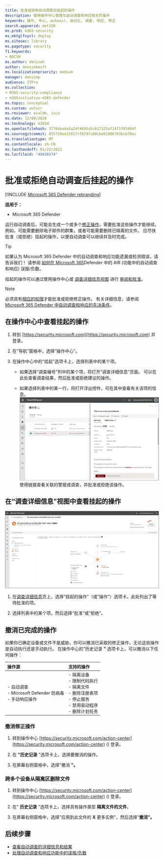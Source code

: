 ```yaml
---
title: 批准或拒绝自动调查后挂起的操作
description: 使用操作中心管理与自动调查和响应相关的操作
keywords: 操作, 中心, autoair, 自动化, 调查, 响应, 修正
search.appverid: met150
ms.prod: m365-security
ms.mktglfcycl: deploy
ms.sitesec: library
ms.pagetype: security
f1.keywords:
- NOCSH
ms.author: deniseb
author: denisebmsft
ms.localizationpriority: medium
manager: dansimp
audience: ITPro
ms.collection:
- M365-security-compliance
- m365initiative-m365-defender
ms.topic: conceptual
ms.custom: autoir
ms.reviewer: evaldm, isco
ms.date: 12/09/2020
ms.technology: m365d
ms.openlocfilehash: 3776dea4a5a24f4695a5c617325af14f1f03494f
ms.sourcegitcommit: 855719ee21017cf87dfa98cbe62806763bcb78ac
ms.translationtype: MT
ms.contentlocale: zh-CN
ms.lasthandoff: 01/22/2021
ms.locfileid: "49930374"
---
```

# <a name="approve-or-reject-pending-actions-following-an-automated-investigation"></a>批准或拒绝自动调查后挂起的操作

[!INCLUDE [Microsoft 365 Defender rebranding](../includes/microsoft-defender.md)]


**适用于：**
- Microsoft 365 Defender

运行自动调查后，可能会生成一个或多个[修正操作](https://docs.microsoft.com/microsoft-365/security/mtp/mtp-remediation-actions)，需要批准这些操作才能继续。 例如，可能需要删除电子邮件的群集，或者可能需要删除已隔离的文件。 应尽快批准（或拒绝）挂起的操作，以便自动调查可以继续并及时完成。 

> [!TIP]
> 如果认为 Microsoft 365 Defender 中的自动调查和响应功能遗漏或检测错误，请告诉我们！ 请参阅 [如何在 Microsoft 365](mtp-autoir-report-false-positives-negatives.md)Defender 中的 AIR (功能中的自动调查和响应) 误报/负数。

挂起的操作可以通过使用操作中心或 [调查详细信息视图](#review-a-pending-action-in-the-action-center) 进行 [审阅和批准](#review-a-pending-action-in-the-investigation-details-view)。

> [!NOTE]
> 必须具有[相应的权限](mtp-action-center.md#required-permissions-for-action-center-tasks)才能批准或拒绝修正操作。 有关详细信息，请参阅 [Microsoft 365 Defender 中自动调查和响应的先决条件](mtp-configure-auto-investigation-response.md#prerequisites-for-automated-investigation-and-response-in-microsoft-365-defender)。

## <a name="review-a-pending-action-in-the-action-center"></a>在操作中心中查看挂起的操作

1. 转到 [https://security.microsoft.com](https://security.microsoft.com) 并登录。 

2. 在“导航”窗格中，选择“操作中心”。 

3. 在操作中心中的“挂起”选项卡上，选择列表中的某个项。 

    - 如果选择“调查编号”列中的某个项，将打开“调查详细信息”页面。 可以在此处查看调查结果，然后批准或拒绝建议的操作。
 
    - 如果选择列表中的某一行，将打开浮出控件，可在其中查看有关该项的信息。 <br/>![批准或拒绝操作](../../media/air-actioncenter-itemselected.png)<br/>使用链接查看关联的警报或调查，并批准或拒绝该操作。

## <a name="review-a-pending-action-in-the-investigation-details-view"></a>在“调查详细信息”视图中查看挂起的操作

![调查详细信息](../../media/mtp-air-investdetails.png)

1. 在[调查详细信息](mtp-autoir-results.md)页上，选择“挂起的操作”（或“操作”）选项卡。此处列出了等待批准的项。

2. 选择列表中的某个项，然后选择“批准”或“拒绝”。

## <a name="undo-completed-actions"></a>撤消已完成的操作

如果你已确定设备或文件不是威胁，你可以撤消已采取的修正操作，无论这些操作是自动执行还是手动执行。 在操作中心的"历史记录 **"** 选项卡上，可以撤消以下任何操作：  

| 操作源 | 支持的操作 |
|:---|:---|
| - 自动调查 <br/>- Microsoft Defender 防病毒 <br/>- 手动响应操作 | - 隔离设备 <br/>- 限制代码执行 <br/>- 隔离文件 <br/>- 删除注册表项 <br/>- 停止服务 <br/>- 禁用驱动程序 <br/>- 删除计划任务 |

### <a name="to-undo-a-remediation-action"></a>撤消修正操作

1. 转到操作中心 [https://security.microsoft.com/action-center](https://security.microsoft.com/action-center) () 登录。

2. 在 **"历史记录** "选项卡上，选择要撤消的操作。

3. 在屏幕右侧窗格中，选择"撤消 **"。**

### <a name="to-remove-a-file-from-quarantine-across-multiple-devices"></a>跨多个设备从隔离区删除文件 

1. 转到操作中心 [https://security.microsoft.com/action-center](https://security.microsoft.com/action-center) () 登录。

2. 在" **历史记录** "选项卡上，选择具有操作类型 **隔离文件的文件**。

3. 在屏幕右侧窗格中，选择"应用到此文件的 **X** 更多实例"，然后选择"**撤消"。**

## <a name="next-steps"></a>后续步骤

- [查看自动调查的详细信息和结果](mtp-autoir-results.md)
- [处理自动调查和响应功能中的误报/负数](mtp-autoir-report-false-positives-negatives.md)
